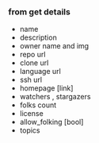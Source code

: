 ### from get details

- name 
- description
- owner name and img
- repo url
- clone url
- language url
- ssh url
- homepage [link]
- watchers , stargazers
- folks count
- license
- allow_folking [bool]
- topics
